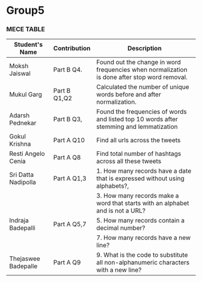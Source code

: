 # Group5

### MECE TABLE

| Student's Name    | Contribution      | Description                                                                                              |
|------------------ |-------------------|----------------------------------------------------------------------------------------------------------|
| Moksh Jaiswal     | Part B Q4.        | Found out the change in word frequencies when normalization is done after stop word removal.             |
| Mukul Garg        | Part B Q1,Q2      | Calculated the number of unique words before and after normalization.                                                                                                         |
| Adarsh Pednekar   | Part B Q3,        |  Found the frequencies of words and listed top 10 words after stemming and lemmatization                 |
| Gokul Krishna     | Part A Q10        |  Find all urls across the tweets                                                                         |
|Resti Angelo Cenia |Part A Q8          |  Find total number of hashtags across all these tweets                                                   |
|Sri Datta Nadipolla| Part A Q1,3       | 1. How many records have a date that is expressed without using alphabets?,                              |
|                   |                   | 3. How many records make a word that starts with an alphabet and is not a URL?                           |
| Indraja Badepalli | Part A Q5,7       | 5. How many records contain a decimal number?                                                            |
|                   |                   | 7. How many records have a new line?                                                                     |
|Thejaswee Badepalle| Part A Q9         | 9. What is the code to substitute all non-alphanumeric characters with a new line?                       |
